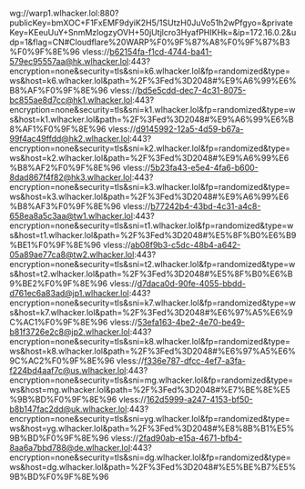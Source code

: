 wg://warp1.wlhacker.lol:880?publicKey=bmXOC+F1FxEMF9dyiK2H5/1SUtzH0JuVo51h2wPfgyo=&privateKey=KEeuUuY+SnmMzlogzyOVH+50jUtjlcro3HyafPHIKHk=&ip=172.16.0.2&udp=1&flag=CN#Cloudflare%20WARP%F0%9F%87%A8%F0%9F%87%B3%F0%9F%8E%96
vless://b62154fa-f1cd-4744-ba41-579ec95557aa@hk.wlhacker.lol:443?encryption=none&security=tls&sni=k6.wlhacker.lol&fp=randomized&type=ws&host=k6.wlhacker.lol&path=%2F%3Fed%3D2048#%E9%A6%99%E6%B8%AF%F0%9F%8E%96
vless://bd5e5cdd-dec7-4c31-8075-bc855ae8d7cc@hk1.wlhacker.lol:443?encryption=none&security=tls&sni=k1.wlhacker.lol&fp=randomized&type=ws&host=k1.wlhacker.lol&path=%2F%3Fed%3D2048#%E9%A6%99%E6%B8%AF1%F0%9F%8E%96
vless://d9145992-12a5-4d59-b67a-99f4ac49ffdd@hk2.wlhacker.lol:443?encryption=none&security=tls&sni=k2.wlhacker.lol&fp=randomized&type=ws&host=k2.wlhacker.lol&path=%2F%3Fed%3D2048#%E9%A6%99%E6%B8%AF2%F0%9F%8E%96
vless://5b23fa43-e5e4-4fa6-b600-8dad867f4f82@hk3.wlhacker.lol:443?encryption=none&security=tls&sni=k3.wlhacker.lol&fp=randomized&type=ws&host=k3.wlhacker.lol&path=%2F%3Fed%3D2048#%E9%A6%99%E6%B8%AF3%F0%9F%8E%96
vless://b77242b4-43bd-4c31-a4c8-658ea8a5c3aa@tw1.wlhacker.lol:443?encryption=none&security=tls&sni=t1.wlhacker.lol&fp=randomized&type=ws&host=t1.wlhacker.lol&path=%2F%3Fed%3D2048#%E5%8F%B0%E6%B9%BE1%F0%9F%8E%96
vless://ab08f9b3-c5dc-48b4-a642-05a89ae77ca8@tw2.wlhacker.lol:443?encryption=none&security=tls&sni=t2.wlhacker.lol&fp=randomized&type=ws&host=t2.wlhacker.lol&path=%2F%3Fed%3D2048#%E5%8F%B0%E6%B9%BE2%F0%9F%8E%96
vless://d7daca0d-90fe-4055-bbdd-d761ec6a83ad@jp1.wlhacker.lol:443?encryption=none&security=tls&sni=k7.wlhacker.lol&fp=randomized&type=ws&host=k7.wlhacker.lol&path=%2F%3Fed%3D2048#%E6%97%A5%E6%9C%AC1%F0%9F%8E%96
vless://53efa163-4be2-4e70-be49-b81f3726e2c8@jp2.wlhacker.lol:443?encryption=none&security=tls&sni=k8.wlhacker.lol&fp=randomized&type=ws&host=k8.wlhacker.lol&path=%2F%3Fed%3D2048#%E6%97%A5%E6%9C%AC2%F0%9F%8E%96
vless://f336e787-dfcc-4ef7-a3fa-f224bd4aaf7c@us.wlhacker.lol:443?encryption=none&security=tls&sni=mg.wlhacker.lol&fp=randomized&type=ws&host=mg.wlhacker.lol&path=%2F%3Fed%3D2048#%E7%BE%8E%E5%9B%BD%F0%9F%8E%96
vless://162d5999-a247-4153-bf50-b8b147fac2dd@uk.wlhacker.lol:443?encryption=none&security=tls&sni=yg.wlhacker.lol&fp=randomized&type=ws&host=yg.wlhacker.lol&path=%2F%3Fed%3D2048#%E8%8B%B1%E5%9B%BD%F0%9F%8E%96
vless://2fad90ab-e15a-4671-bfb4-8aa6a7bbd788@de.wlhacker.lol:443?encryption=none&security=tls&sni=dg.wlhacker.lol&fp=randomized&type=ws&host=dg.wlhacker.lol&path=%2F%3Fed%3D2048#%E5%BE%B7%E5%9B%BD%F0%9F%8E%96
